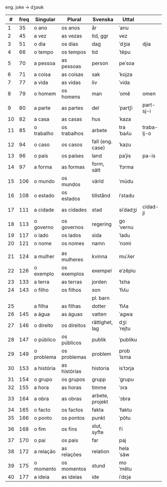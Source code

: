 eng. joke -> dʒəʊk

|  #  | freq   | Singular     | Plural       | Svenska           | Uttal      |             |
| --- | ------ | ------------ | ------------ | ----------------- | ---------- | ----------- |
| 1   | 35     | o ano        | os anos      | år                | ˈanu       |             |
| 2   | 45     | a vez        | as vezas     | tid, ggr          | vez        |             |
| 3   | 51     | o dia        | os dias      | dag               | ˈdʒia      | djia        |  
| 4   | 66     | o tempo      | os tempos    | tid               | ˈtẽpu      |             |
| 5   | 70     | a pessoa     | as pessoas   | person            |  peˈsoa    |             |
| 6   | 71     | a coisa      | as coisas    | sak               | ˈkojza     |             |
| 7   | 77     | a vida       | as vidas     | liv               | ˈvida      |             |
| 8   | 79     | o homem      | os homens    | man               | ˈomẽ       | omen        |
| 9   | 80     | a parte      | as partes    | del               | ˈpartʃi    | part-sj-i   |
| 10  | 82     | a casa       | as casas     | hus               | ˈkaza      |             |
| 11  | 85     | o trabalho   | os trabalhos | arbete            | traˈbaʎu   | traba-lj-o  |
| 12  | 94     | o caso       | os casos     | fall (eng. case)  | ˈkazu      |             |
| 13  | 96     | o país       | os países    | land              | paˈjis     | pa-is       |
| 14  | 97     | a forma      | as formas    | form, sätt        | ˈfɔrma     |             |
| 15  | 106    | o mundo      | os mundos    | värld             | ˈmũdu      |             |
| 16  | 108    | o estado     | os estados   | tillstånd         | iˈstadu    |             |
| 17  | 111    | a cidade     | as cidades   | stad              | siˈdadʒi   | cidad-ji    |
| 18  | 113    | o governo    | os governos  | regering          | ɡoˈvernu   |             |
| 19  | 117    | o lado       | os lados     | sida              | ˈladu      |             |
| 20  | 121    | o nome       | os nomes     | namn              | ˈnɔmi      |             |
|     |        |              |              |                   |            |             |
| 21  | 124    | a mulher     | as mulheres  | kvinna            | muˈʎer     |             |
| 22  | 126    | o exemplo    | os exemplos  | exempel           | eˈzẽplu    |             |
| 23  | 133    | a terra      | as terras    | jorden            | ˈtɛha      |             |
| 24  | 143    | o filho      | os filhos    | son               | ˈfiʎu      |             |
|     |        |              |              | pl. barn          |            |             |
| 25  |        | a filha      | as filhas    | dotter            | ˈfiʎa      |             |
| 26  | 145    | a água       | as águas     | vatten            | ˈaɡwa      |             |
| 27  | 146    | o direito    | os direitos  | rättighet, lag    | dʒiˈrejtu  |             |          
| 28  | 147    | o público    | os públicos  | publik            | ˈpubliku   |             |
| 29  | 149    | o problema   | os problemas | problem           | probˈlɛma  |             |
| 30  | 153    | a história   | as histórias | historia          | isˈtɔrja   |             |
| 31  | 154    | o grupo      | os grupos    | grupp             | ˈɡrupu     |             |
| 32  | 155    | a hora       | as horas     | timme             | ˈɔra       |             |
| 33  | 164    | a obra       | as obras     | arbete, projekt   | ˈɔbra      |             |
| 34  | 165    | o facto      | os factos    | fakta             | ˈfaktu     |             |
| 35  | 166    | o ponto      | os pontos    | punkt             | ˈpõtu      |             |
| 36  | 168    | o fim        | os fins      | slut, syfte       | fı̃         |             |
| 37  | 170    | o pai        | os pais      | far               | paj        |             |
| 38  | 172    | a relação    | as relações  | relation          | helaˈsãw   |             |
| 39  | 175    | o momento    | os momentos  | stund             | moˈmẽtu    |             |
| 40  | 177    | a ideia      | as ideias    | ide               | iˈdɛja     |             |

